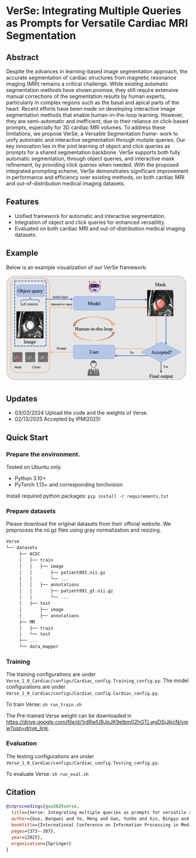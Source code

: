 
# VerSe: Integrating Multiple Queries as Prompts for Versatile Cardiac MRI Segmentation

## Abstract
Despite the advances in learning-based image segmentation
approach, the accurate segmentation of cardiac structures from magnetic
resonance imaging (MRI) remains a critical challenge. While existing
automatic segmentation methods have shown promise, they still require
extensive manual corrections of the segmentation results by human experts, 
particularly in complex regions such as the basal and apical parts
of the heart. Recent efforts have been made on developing interactive
image segmentation methods that enable human-in-the-loop learning.
However, they are semi-automatic and inefficient, due to their reliance on
click-based prompts, especially for 3D cardiac MRI volumes. To address
these limitations, we propose VerSe, a Versatile Segmentation frame-
work to unify automatic and interactive segmentation through mutiple
queries. Our key innovation lies in the joint learning of object and click
queries as prompts for a shared segmentation backbone. VerSe supports
both fully automatic segmentation, through object queries, and interactive mask 
refinement, by providing click queries when needed. With the
proposed integrated prompting scheme, VerSe demonstrates significant
improvement in performance and efficiency over existing methods, on
both cardiac MRI and out-of-distribution medical imaging datasets.

## Features
- Unified framework for automatic and interactive segmentation.
- Integration of object and click queries for enhanced versatility.
- Evaluated on both cardiac MRI and out-of-distribution medical imaging datasets.

## Example
Below is an example visualization of our VerSe framework:

![VerSe Framework](figure1.png)

## Updates
* 03/03/2024 Upload the code and the weights of Verse.
* 02/13/2025 Accepted by IPMI2025!


## Quick Start

### Prepare the environment.

Tested on Ubuntu only.
- Python 3.10+
- PyTorch 1.13+ and corresponding torchvision

Install required python packages: `pip install -r requirements.txt`

### Prepare datasets

Please download the original datasets from their official website. We preprocess the nii.gz files using gray normalization and resizing.


```bash
Verse
└── datasets
     ├── ACDC
     │   ├── train
     │   │   ├── image
     │   │       ├── patient001.nii.gz
     │   │       └── ...
     │   │   ├── annotations
     │   │       ├── patient001_gt.nii.gz
     │   │       └── ...
     │   ├── test
     │       ├── image
     │       ├── annotations
     ├── MM
     │   ├── train
     │   └── test
     ├── ...
     └── data_mapper

```

### Training
The training configurations are under `Verse_1_0_Cardiac/configs/Cardiac_config.Training_config.py`. The model configurations are under `Verse_1_0_Cardiac/configs/Cardiac_config.Cardiac_config.py`.

To train Verse: `sh run_train.sh`

The Pre-trained Verse weight can be downloaded in https://drive.google.com/file/d/1rdRwfJ9JpJK9elbm02hGTLwgDSjJkjcN/view?usp=drive_link.

### Evaluation
The testing configurations are under `Verse_1_0_Cardiac/configs/Cardiac_config.Testing_config.py`.

To evaluate Verse: `sh run_eval.sh`


## Citation

```bibtex
@inproceedings{guo2025verse,
  title={Verse: Integrating multiple queries as prompts for versatile cardiac mri segmentation},
  author={Guo, Bangwei and Ye, Meng and Gao, Yunhe and Xin, Bingyu and Axel, Leon and Metaxas, Dimitris},
  booktitle={International Conference on Information Processing in Medical Imaging},
  pages={373--387},
  year={2025},
  organization={Springer}
}
```
